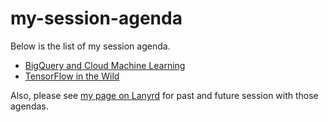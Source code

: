 # my-session-agenda
Below is the list of my session agenda. 

- [BigQuery and Cloud Machine Learning](BigQuery%20and%20Cloud%20Machine%20Learning.md)
- [TensorFlow in the Wild](TensorFlow%20in%20the%20Wild.md)

Also, please see [my page on Lanyrd](http://lanyrd.com/profile/kazunori_279/) for past and future session with those agendas.
